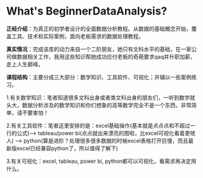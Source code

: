 # What's BeginnerDataAnalysis?

**正经介绍**：为真正的初学者设计的全面数据分析教程。从数据的基础概念开始，覆盖工具、技术和实际案例，面向老板需求的数据处理教程。


**真实情况**：完成该库的动力来自一个二阶朋友，她只有文科水平的基础，在一家公司做数据相关工作，我用这些知识帮她成功应付老板的奇葩要求qaq并升职加薪，走上人生巅峰。


**课程结构**：主要分成三大部分：数学知识、工具软件、可视化；并辅以一些案例练习。

1.有关数学知识：笔者知道很多文科出身或者类文科出身的朋友们，一听到数学就头大，数据分析涉及的数学知识和你们想象的高等数学完全不是一个东西，非常简单，请不要害怕！


2.有关工具软件：笔者这里安排的是：excel基础操作(基本就是点点点和不超过一行的公式)--> tableau/power bi(点点就出来漂亮的图啦，比excel可视化看着更唬人) --> python(算是进阶？处理很多很多数据的时候excel表格打开巨慢，而且最新版excel已经兼容python了，所以值得了解下)


3.有关可视化：excel, tableau, power bi, python都可以可视化，看需求再决定用什么。




